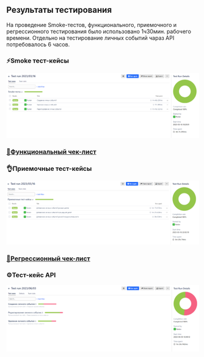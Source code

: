 ## Результаты тестирования

На проведение Smoke-тестов, функционального, приемочного и регрессионного тестирования было использовано 1ч30мин. рабочего времени. Отдельно на тестирование личных событий чараз API потребовалось 6 часов.


### ⚡Smoke тест-кейсы

![](/documents/pic/Result_smoke.png)

### [🔧Функциональный чек-лист](https://github.com/RuslanPir/QA_Ingener_portfolio/blob/68a348345eb811f25cf6258b0869a33cda6868a5/documents/Result_func.pdf)

### 👌Приемочные тест-кейсы

![](/documents/pic/Result_accept.png)

### [🔨Регрессионный чек-лист](https://github.com/RuslanPir/QA_Ingener_portfolio/blob/68a348345eb811f25cf6258b0869a33cda6868a5/documents/Result_rege.pdf)

### ⚙️Тест-кейс API

![](/documents/pic/Result_API.png)
